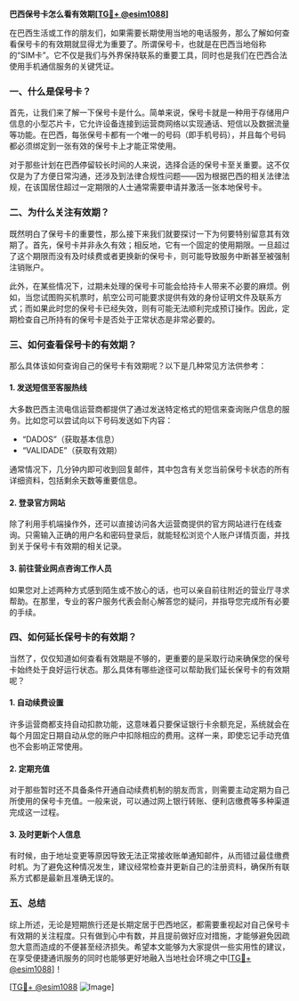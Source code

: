 **巴西保号卡怎么看有效期[[TG💪+ @esim1088](https://t.me/s/esim1088)]**

在巴西生活或工作的朋友们，如果需要长期使用当地的电话服务，那么了解如何查看保号卡的有效期就显得尤为重要了。所谓保号卡，也就是在巴西当地俗称的“SIM卡”。它不仅是我们与外界保持联系的重要工具，同时也是我们在巴西合法使用手机通信服务的关键凭证。

### 一、什么是保号卡？

首先，让我们来了解一下保号卡是什么。简单来说，保号卡就是一种用于存储用户信息的小型芯片卡，它允许设备连接到运营商网络以实现通话、短信以及数据流量等功能。在巴西，每张保号卡都有一个唯一的号码（即手机号码），并且每个号码都必须绑定到一张有效的保号卡上才能正常使用。

对于那些计划在巴西停留较长时间的人来说，选择合适的保号卡至关重要。这不仅仅是为了方便日常沟通，还涉及到法律合规性问题——因为根据巴西的相关法律法规，在该国居住超过一定期限的人士通常需要申请并激活一张本地保号卡。

### 二、为什么关注有效期？

既然明白了保号卡的重要性，那么接下来我们就要探讨一下为何要特别留意其有效期了。首先，保号卡并非永久有效；相反地，它有一个固定的使用期限。一旦超过了这个期限而没有及时续费或者更换新的保号卡，则可能导致服务中断甚至被强制注销账户。

此外，在某些情况下，过期未处理的保号卡可能会给持卡人带来不必要的麻烦。例如，当您试图购买机票时，航空公司可能要求提供有效的身份证明文件及联系方式；而如果此时您的保号卡已经失效，则有可能无法顺利完成预订操作。因此，定期检查自己所持有的保号卡是否处于正常状态是非常必要的。

### 三、如何查看保号卡的有效期？

那么具体该如何查询自己的保号卡有效期呢？以下是几种常见方法供参考：

#### 1. 发送短信至客服热线
大多数巴西主流电信运营商都提供了通过发送特定格式的短信来查询账户信息的服务。比如您可以尝试向以下号码发送如下内容：
- “DADOS”（获取基本信息）
- “VALIDADE”（获取有效期）

通常情况下，几分钟内即可收到回复邮件，其中包含有关您当前保号卡状态的所有详细资料，包括剩余天数等重要信息。

#### 2. 登录官方网站
除了利用手机端操作外，还可以直接访问各大运营商提供的官方网站进行在线查询。只需输入正确的用户名和密码登录后，就能轻松浏览个人账户详情页面，并找到关于保号卡有效期的相关记录。

#### 3. 前往营业网点咨询工作人员
如果您对上述两种方式感到陌生或不放心的话，也可以亲自前往附近的营业厅寻求帮助。在那里，专业的客户服务代表会耐心解答您的疑问，并指导您完成所有必要的手续。

### 四、如何延长保号卡的有效期？

当然了，仅仅知道如何查看有效期是不够的，更重要的是采取行动来确保您的保号卡始终处于良好运行状态。那么具体有哪些途径可以帮助我们延长保号卡的有效期呢？

#### 1. 自动续费设置
许多运营商都支持自动扣款功能，这意味着只要保证银行卡余额充足，系统就会在每个月固定日期自动从您的账户中扣除相应的费用。这样一来，即使忘记手动充值也不会影响正常使用。

#### 2. 定期充值
对于那些暂时还不具备条件开通自动续费机制的朋友而言，则需要主动定期为自己所使用的保号卡充值。一般来说，可以通过网上银行转账、便利店缴费等多种渠道完成这一过程。

#### 3. 及时更新个人信息
有时候，由于地址变更等原因导致无法正常接收账单通知邮件，从而错过最佳缴费时机。为了避免这种情况发生，建议经常检查并更新自己的注册资料，确保所有联系方式都是最新且准确无误的。

### 五、总结

综上所述，无论是短期旅行还是长期定居于巴西地区，都需要重视起对自己保号卡有效期的关注程度。只有做到心中有数，并且提前做好应对措施，才能够避免因疏忽大意而造成的不便甚至经济损失。希望本文能够为大家提供一些实用性的建议，在享受便捷通讯服务的同时也能够更好地融入当地社会环境之中[[TG💪+ @esim1088](https://t.me/s/esim1088)]！

[[TG💪+ @esim1088](https://t.me/s/esim1088) ![Image](https://i.postimg.cc/4NQfJmqS/Snipaste-2025-05-13-00-14-12.png)]